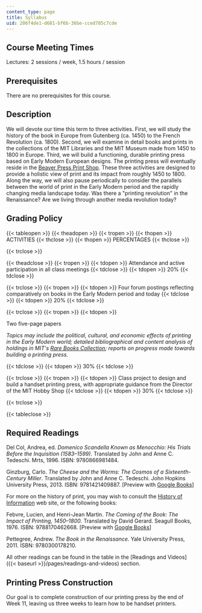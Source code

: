 ```yaml
---
content_type: page
title: Syllabus
uid: 206f4de1-d681-bf6b-36be-cced785c7cde
---
```


Course Meeting Times
--------------------

Lectures: 2 sessions / week, 1.5 hours / session

Prerequisites
-------------

There are no prerequisites for this course.

Description
-----------

We will devote our time this term to three activities. First, we will study the history of the book in Europe from Gutenberg (ca. 1450) to the French Revolution (ca. 1800). Second, we will examine in detail books and prints in the collections of the MIT Libraries and the MIT Museum made from 1450 to 1800 in Europe. Third, we will build a functioning, durable printing press based on Early Modern European designs. The printing press will eventually reside in the [Beaver Press Print Shop](http://beaverpress.mit.edu/). These three activities are designed to provide a holistic view of print and its impact from roughly 1450 to 1800. Along the way, we will also pause periodically to consider the parallels between the world of print in the Early Modern period and the rapidly changing media landscape today. Was there a "printing revolution" in the Renaissance? Are we living through another media revolution today?

Grading Policy
--------------

{{< tableopen >}}
{{< theadopen >}}
{{< tropen >}}
{{< thopen >}}
ACTIVITIES
{{< thclose >}}
{{< thopen >}}
PERCENTAGES
{{< thclose >}}

{{< trclose >}}

{{< theadclose >}}
{{< tropen >}}
{{< tdopen >}}
Attendance and active participation in all class meetings
{{< tdclose >}}
{{< tdopen >}}
20%
{{< tdclose >}}

{{< trclose >}}
{{< tropen >}}
{{< tdopen >}}
Four forum postings reflecting comparatively on books in the Early Modern period and today
{{< tdclose >}}
{{< tdopen >}}
20%
{{< tdclose >}}

{{< trclose >}}
{{< tropen >}}
{{< tdopen >}}


Two five-page papers

_Topics may include the political, cultural, and economic effects of printing in the Early Modern world; detailed bibliographical and content analysis of holdings in MIT's [Rare Books Collection](http://libraries.mit.edu/archives/research/rare-books.html); reports on progress made towards building a printing press._


{{< tdclose >}}
{{< tdopen >}}
30%
{{< tdclose >}}

{{< trclose >}}
{{< tropen >}}
{{< tdopen >}}
Class project to design and build a handset printing press, with appropriate guidance from the Director of the MIT Hobby Shop
{{< tdclose >}}
{{< tdopen >}}
30%
{{< tdclose >}}

{{< trclose >}}

{{< tableclose >}}

Required Readings
-----------------

Del Col, Andrea, ed. _Domenico Scandella Known as Menocchio: His Trials Before the Inquisition (1583–1599)_. Translated by John and Anne C. Tedeschi. Mrts, 1996. ISBN: 9780866981484.

Ginzburg, Carlo. _The Cheese and the Worms: The Cosmos of a Sixteenth-Century Miller_. Translated by John and Anne C. Tedeschi. John Hopkins University Press, 2013. ISBN: 9781421409887. \[Preview with [Google Books](http://books.google.com/books?id=NZzyAAAAQBAJ&pg=PAfrontcover)\]

For more on the history of print, you may wish to consult the [History of Information](http://www.historyofinformation.com/index.php) web site, or the following books:

Febvre, Lucien, and Henri-Jean Martin. _The Coming of the Book: The Impact of Printing, 1450–1800_. Translated by David Gerard. Seagull Books, 1976. ISBN: 9788170462668. \[Preview with [Google Books](http://books.google.com/books?id=9opxcMjv4TUC&pg=PAfrontcover)\]

Pettegree, Andrew. _The Book in the Renaissance_. Yale University Press, 2011. ISBN: 9780300178210.

All other readings can be found in the table in the [Readings and Videos]({{< baseurl >}}/pages/readings-and-videos) section.

Printing Press Construction
---------------------------

Our goal is to complete construction of our printing press by the end of Week 11, leaving us three weeks to learn how to be handset printers.
